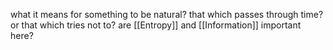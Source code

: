 what it means for something to be natural? that which passes through time? or that which tries not to? are [[Entropy]] and [[Information]] important here?